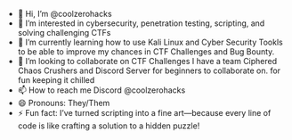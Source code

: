 - 👋 Hi, I’m @coolzerohacks
- 👀 I’m interested in cybersecurity, penetration testing, scripting, and solving challenging CTFs
- 🌱 I’m currently learning how to use Kali Linux and Cyber Security Tookls to  be able to improve my chances in CTF Challenges and Bug Bounty. 
- 💞️ I’m looking to collaborate on CTF Challenges I have a team  Ciphered Chaos Crushers and Discord Server for beginners to collaborate on. for fun keeping it chilled
- 📫 How to reach me Discord @coolzerohacks
- 😄 Pronouns: They/Them
- ⚡ Fun fact: I’ve turned scripting into a fine art—because every line of code is like crafting a solution to a hidden puzzle!

<!---
coolzerohacks/coolzerohacks is a ✨ special ✨ repository because its `README.md` (this file) appears on your GitHub profile.
You can click the Preview link to take a look at your changes.
--->
